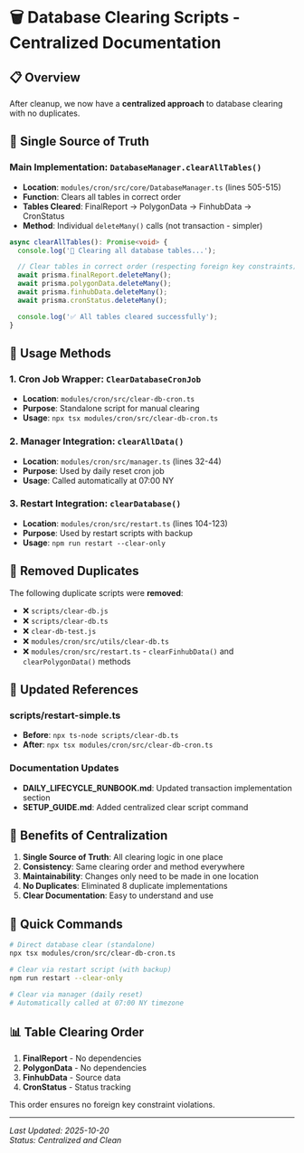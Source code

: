 # 🗑️ Database Clearing Scripts - Centralized Documentation

## 📋 Overview

After cleanup, we now have a **centralized approach** to database clearing with no duplicates.

## 🎯 Single Source of Truth

### **Main Implementation**: `DatabaseManager.clearAllTables()`

- **Location**: `modules/cron/src/core/DatabaseManager.ts` (lines 505-515)
- **Function**: Clears all tables in correct order
- **Tables Cleared**: FinalReport → PolygonData → FinhubData → CronStatus
- **Method**: Individual `deleteMany()` calls (not transaction - simpler)

```typescript
async clearAllTables(): Promise<void> {
  console.log('🛑 Clearing all database tables...');

  // Clear tables in correct order (respecting foreign key constraints)
  await prisma.finalReport.deleteMany();
  await prisma.polygonData.deleteMany();
  await prisma.finhubData.deleteMany();
  await prisma.cronStatus.deleteMany();

  console.log('✅ All tables cleared successfully');
}
```

## 🔧 Usage Methods

### 1. **Cron Job Wrapper**: `ClearDatabaseCronJob`

- **Location**: `modules/cron/src/clear-db-cron.ts`
- **Purpose**: Standalone script for manual clearing
- **Usage**: `npx tsx modules/cron/src/clear-db-cron.ts`

### 2. **Manager Integration**: `clearAllData()`

- **Location**: `modules/cron/src/manager.ts` (lines 32-44)
- **Purpose**: Used by daily reset cron job
- **Usage**: Called automatically at 07:00 NY

### 3. **Restart Integration**: `clearDatabase()`

- **Location**: `modules/cron/src/restart.ts` (lines 104-123)
- **Purpose**: Used by restart scripts with backup
- **Usage**: `npm run restart --clear-only`

## 🚫 Removed Duplicates

The following duplicate scripts were **removed**:

- ❌ `scripts/clear-db.js`
- ❌ `scripts/clear-db.ts`
- ❌ `clear-db-test.js`
- ❌ `modules/cron/src/utils/clear-db.ts`
- ❌ `modules/cron/src/restart.ts` - `clearFinhubData()` and `clearPolygonData()` methods

## 📝 Updated References

### **scripts/restart-simple.ts**

- **Before**: `npx ts-node scripts/clear-db.ts`
- **After**: `npx tsx modules/cron/src/clear-db-cron.ts`

### **Documentation Updates**

- **DAILY_LIFECYCLE_RUNBOOK.md**: Updated transaction implementation section
- **SETUP_GUIDE.md**: Added centralized clear script command

## 🎯 Benefits of Centralization

1. **Single Source of Truth**: All clearing logic in one place
2. **Consistency**: Same clearing order and method everywhere
3. **Maintainability**: Changes only need to be made in one location
4. **No Duplicates**: Eliminated 8 duplicate implementations
5. **Clear Documentation**: Easy to understand and use

## 🚀 Quick Commands

```bash
# Direct database clear (standalone)
npx tsx modules/cron/src/clear-db-cron.ts

# Clear via restart script (with backup)
npm run restart --clear-only

# Clear via manager (daily reset)
# Automatically called at 07:00 NY timezone
```

## 📊 Table Clearing Order

1. **FinalReport** - No dependencies
2. **PolygonData** - No dependencies
3. **FinhubData** - Source data
4. **CronStatus** - Status tracking

This order ensures no foreign key constraint violations.

---

_Last Updated: 2025-10-20_  
_Status: Centralized and Clean_

